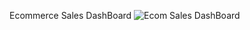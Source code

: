 Ecommerce Sales DashBoard
![Ecom Sales DashBoard](https://github.com/user-attachments/assets/c14b12c5-f0d4-45dd-be2f-0589a6c6bd36)
